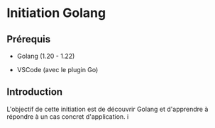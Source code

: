 # Initiation Golang

## Prérequis

- Golang (1.20 - 1.22)

- VSCode (avec le plugin Go)

## Introduction

L'objectif de cette initiation est de découvrir Golang et d'apprendre à répondre à un cas concret d'application.
i
